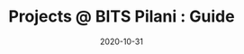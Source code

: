 ---
layout: archive
title: 'Projects @ BITS Pilani : Guide'
header :
  teaser : BITSOP/teaser.jpg
  image : BITSOP/title.jpg
date: 2020-10-31
permalink: /posts/2020/10/BITSOP/
redirect_from: 
  - /BITSOP
tags:
  - BITS
  - Guide
  - Project
---